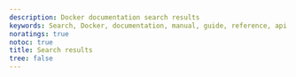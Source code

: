 ```yaml
---
description: Docker documentation search results
keywords: Search, Docker, documentation, manual, guide, reference, api
noratings: true
notoc: true
title: Search results
tree: false
---
```


<style type='text/css'>
#my-cse1 { all: initial !important; all: default !important; }
#my-cse1 table, #my-cse1 table tr, #my-cse1 table tr th, #my-cse1 table tr td, .gs-bidi-start-align { border: 0px !important; padding: 0px !important; line-height: initial !important; margin: 0px !important; }
.gs-snippet { margin-top: 0px !important; margin-bottom: 0px !important; padding: 0px !important; color: #999}
.gs-webResult .gs-result .gs-no-results-result { padding: 10px !important; }
.gs-per-result-labels { display: none !important; }
.gsc-url-top, .gsc-thumbnail-inside, .gs-spelling { padding: 0px !important; }
.gcsc-branding { padding-right: 0px !important; }
.gsc-tabHeader.gsc-tabhActive, .gsc-tabsArea { border-color: #CCC !important; }
.gcs-input, #gsc-i-id1 { padding: 5px 5px 5px 5px !important; }
#gscb_a, .gscb_a { padding: 3px 0px 0px 0px !important;}
.gsc-control-cse, .gsc-control-cse-en { padding: 0px !important; }
.gsc-result-info { padding-bottom: 0px !important; }
</style>
<div id="my-cse1">
<script>
  (function() {
    var cx = '005610573923180467403:iwlnuvjqpv4';
    var gcse = document.createElement('script');
    gcse.type = 'text/javascript';
    gcse.async = true;
    gcse.src = 'https://cse.google.com/cse.js?cx=' + cx;
    var s = document.getElementsByTagName('script')[0];
    s.parentNode.insertBefore(gcse, s);
  })();
</script>
<gcse:search></gcse:search>
</div>
